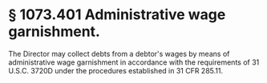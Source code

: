 # § 1073.401   Administrative wage garnishment.

The Director may collect debts from a debtor's wages by means of administrative wage garnishment in accordance with the requirements of 31 U.S.C. 3720D under the procedures established in 31 CFR 285.11.




